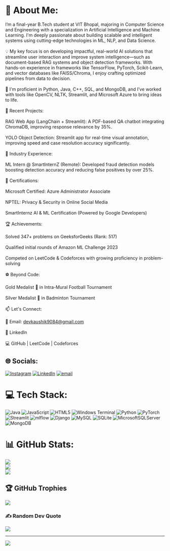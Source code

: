 # 💫 About Me:
I’m a final-year B.Tech student at VIT Bhopal, majoring in Computer Science and Engineering with a specialization in Artificial Intelligence and Machine Learning. I'm deeply passionate about building scalable and intelligent systems using cutting-edge technologies in ML, NLP, and Data Science.<br><br>💡 My key focus is on developing impactful, real-world AI solutions that streamline user interaction and improve system intelligence—such as document-based RAG systems and object detection frameworks. With hands-on experience in frameworks like TensorFlow, PyTorch, Scikit-Learn, and vector databases like FAISS/Chroma, I enjoy crafting optimized pipelines from data to decision.<br><br>🧠 I'm proficient in Python, Java, C++, SQL, and MongoDB, and I’ve worked with tools like OpenCV, NLTK, Streamlit, and Microsoft Azure to bring ideas to life.<br><br>🚀 Recent Projects:<br><br>RAG Web App (LangChain + Streamlit): A PDF-based QA chatbot integrating ChromaDB, improving response relevance by 35%.<br><br>YOLO Object Detection: Streamlit app for real-time visual annotation, improving speed and case resolution accuracy significantly.<br><br>💼 Industry Experience:<br><br>ML Intern @ SmartInternZ (Remote): Developed fraud detection models boosting detection accuracy and reducing false positives by over 25%.<br><br>📜 Certifications:<br><br>Microsoft Certified: Azure Administrator Associate<br><br>NPTEL: Privacy & Security in Online Social Media<br><br>SmartInternz AI & ML Certification (Powered by Google Developers)<br><br>🏆 Achievements:<br><br>Solved 347+ problems on GeeksforGeeks (Rank: 517)<br><br>Qualified initial rounds of Amazon ML Challenge 2023<br><br>Competed on LeetCode & Codeforces with growing proficiency in problem-solving<br><br>⚽ Beyond Code:<br><br>Gold Medalist 🥇 in Intra-Mural Football Tournament<br><br>Silver Medalist 🥈 in Badminton Tournament<br><br>📫 Let's Connect:<br><br>📧 Email: devkaushik9084@gmail.com<br><br>💼 LinkedIn<br><br>💻 GitHub | LeetCode | Codeforces


## 🌐 Socials:
[![Instagram](https://img.shields.io/badge/Instagram-%23E4405F.svg?logo=Instagram&logoColor=white)](https://instagram.com/dev_kaushik__) [![LinkedIn](https://img.shields.io/badge/LinkedIn-%230077B5.svg?logo=linkedin&logoColor=white)](https://linkedin.com/in/https://www.linkedin.com/in/dev-kaushik-9b7865245/) [![email](https://img.shields.io/badge/Email-D14836?logo=gmail&logoColor=white)](mailto:devkaushik9084@gmail.com) 

# 💻 Tech Stack:
![Java](https://img.shields.io/badge/java-%23ED8B00.svg?style=for-the-badge&logo=openjdk&logoColor=white) ![JavaScript](https://img.shields.io/badge/javascript-%23323330.svg?style=for-the-badge&logo=javascript&logoColor=%23F7DF1E) ![HTML5](https://img.shields.io/badge/html5-%23E34F26.svg?style=for-the-badge&logo=html5&logoColor=white) ![Windows Terminal](https://img.shields.io/badge/Windows%20Terminal-%234D4D4D.svg?style=for-the-badge&logo=windows-terminal&logoColor=white) ![Python](https://img.shields.io/badge/python-3670A0?style=for-the-badge&logo=python&logoColor=ffdd54) ![PyTorch](https://img.shields.io/badge/PyTorch-%23EE4C2C.svg?style=for-the-badge&logo=PyTorch&logoColor=white) ![Streamlit](https://img.shields.io/badge/Streamlit-%23FE4B4B.svg?style=for-the-badge&logo=streamlit&logoColor=white) ![mlflow](https://img.shields.io/badge/mlflow-%23d9ead3.svg?style=for-the-badge&logo=numpy&logoColor=blue) ![Django](https://img.shields.io/badge/django-%23092E20.svg?style=for-the-badge&logo=django&logoColor=white) ![MySQL](https://img.shields.io/badge/mysql-4479A1.svg?style=for-the-badge&logo=mysql&logoColor=white) ![SQLite](https://img.shields.io/badge/sqlite-%2307405e.svg?style=for-the-badge&logo=sqlite&logoColor=white) ![MicrosoftSQLServer](https://img.shields.io/badge/Microsoft%20SQL%20Server-CC2927?style=for-the-badge&logo=microsoft%20sql%20server&logoColor=white) ![MongoDB](https://img.shields.io/badge/MongoDB-%234ea94b.svg?style=for-the-badge&logo=mongodb&logoColor=white)
# 📊 GitHub Stats:
![](https://github-readme-stats.vercel.app/api?username=devkaushik2003&theme=dark&hide_border=false&include_all_commits=true&count_private=true)<br/>
![](https://nirzak-streak-stats.vercel.app/?user=devkaushik2003&theme=dark&hide_border=false)<br/>
![](https://github-readme-stats.vercel.app/api/top-langs/?username=devkaushik2003&theme=dark&hide_border=false&include_all_commits=true&count_private=true&layout=compact)

## 🏆 GitHub Trophies
![](https://github-profile-trophy.vercel.app/?username=devkaushik2003&theme=radical&no-frame=false&no-bg=true&margin-w=4)

### ✍️ Random Dev Quote
![](https://quotes-github-readme.vercel.app/api?type=horizontal&theme=radical)

---
[![](https://visitcount.itsvg.in/api?id=devkaushik2003&icon=0&color=0)](https://visitcount.itsvg.in)

<!-- Proudly created with GPRM ( https://gprm.itsvg.in ) -->

